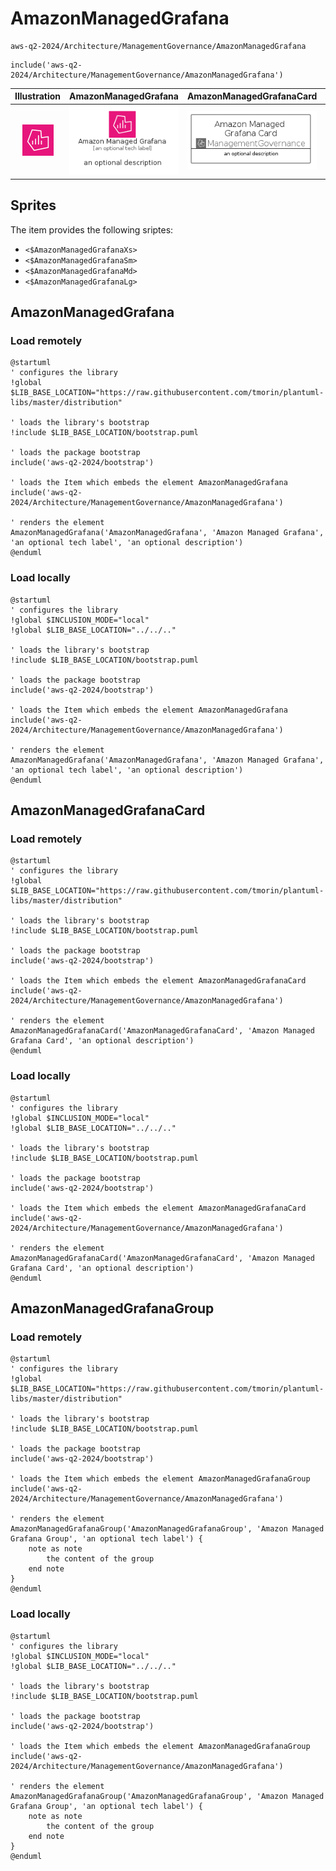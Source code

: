 # AmazonManagedGrafana


```text
aws-q2-2024/Architecture/ManagementGovernance/AmazonManagedGrafana
```

```text
include('aws-q2-2024/Architecture/ManagementGovernance/AmazonManagedGrafana')
```



| Illustration | AmazonManagedGrafana | AmazonManagedGrafanaCard | AmazonManagedGrafanaGroup |
| :---: | :---: | :---: | :---: |
| ![illustration for Illustration](../../../aws-q2-2024/Architecture/ManagementGovernance/AmazonManagedGrafana.png) | ![illustration for AmazonManagedGrafana](../../../aws-q2-2024/Architecture/ManagementGovernance/AmazonManagedGrafana.Local.png) | ![illustration for AmazonManagedGrafanaCard](../../../aws-q2-2024/Architecture/ManagementGovernance/AmazonManagedGrafanaCard.Local.png) | ![illustration for AmazonManagedGrafanaGroup](../../../aws-q2-2024/Architecture/ManagementGovernance/AmazonManagedGrafanaGroup.Local.png) |



## Sprites
The item provides the following sriptes:

- `<$AmazonManagedGrafanaXs>`
- `<$AmazonManagedGrafanaSm>`
- `<$AmazonManagedGrafanaMd>`
- `<$AmazonManagedGrafanaLg>`





## AmazonManagedGrafana

### Load remotely
```plantuml
@startuml
' configures the library
!global $LIB_BASE_LOCATION="https://raw.githubusercontent.com/tmorin/plantuml-libs/master/distribution"

' loads the library's bootstrap
!include $LIB_BASE_LOCATION/bootstrap.puml

' loads the package bootstrap
include('aws-q2-2024/bootstrap')

' loads the Item which embeds the element AmazonManagedGrafana
include('aws-q2-2024/Architecture/ManagementGovernance/AmazonManagedGrafana')

' renders the element
AmazonManagedGrafana('AmazonManagedGrafana', 'Amazon Managed Grafana', 'an optional tech label', 'an optional description')
@enduml
```

### Load locally
```plantuml
@startuml
' configures the library
!global $INCLUSION_MODE="local"
!global $LIB_BASE_LOCATION="../../.."

' loads the library's bootstrap
!include $LIB_BASE_LOCATION/bootstrap.puml

' loads the package bootstrap
include('aws-q2-2024/bootstrap')

' loads the Item which embeds the element AmazonManagedGrafana
include('aws-q2-2024/Architecture/ManagementGovernance/AmazonManagedGrafana')

' renders the element
AmazonManagedGrafana('AmazonManagedGrafana', 'Amazon Managed Grafana', 'an optional tech label', 'an optional description')
@enduml
```

## AmazonManagedGrafanaCard

### Load remotely
```plantuml
@startuml
' configures the library
!global $LIB_BASE_LOCATION="https://raw.githubusercontent.com/tmorin/plantuml-libs/master/distribution"

' loads the library's bootstrap
!include $LIB_BASE_LOCATION/bootstrap.puml

' loads the package bootstrap
include('aws-q2-2024/bootstrap')

' loads the Item which embeds the element AmazonManagedGrafanaCard
include('aws-q2-2024/Architecture/ManagementGovernance/AmazonManagedGrafana')

' renders the element
AmazonManagedGrafanaCard('AmazonManagedGrafanaCard', 'Amazon Managed Grafana Card', 'an optional description')
@enduml
```

### Load locally
```plantuml
@startuml
' configures the library
!global $INCLUSION_MODE="local"
!global $LIB_BASE_LOCATION="../../.."

' loads the library's bootstrap
!include $LIB_BASE_LOCATION/bootstrap.puml

' loads the package bootstrap
include('aws-q2-2024/bootstrap')

' loads the Item which embeds the element AmazonManagedGrafanaCard
include('aws-q2-2024/Architecture/ManagementGovernance/AmazonManagedGrafana')

' renders the element
AmazonManagedGrafanaCard('AmazonManagedGrafanaCard', 'Amazon Managed Grafana Card', 'an optional description')
@enduml
```

## AmazonManagedGrafanaGroup

### Load remotely
```plantuml
@startuml
' configures the library
!global $LIB_BASE_LOCATION="https://raw.githubusercontent.com/tmorin/plantuml-libs/master/distribution"

' loads the library's bootstrap
!include $LIB_BASE_LOCATION/bootstrap.puml

' loads the package bootstrap
include('aws-q2-2024/bootstrap')

' loads the Item which embeds the element AmazonManagedGrafanaGroup
include('aws-q2-2024/Architecture/ManagementGovernance/AmazonManagedGrafana')

' renders the element
AmazonManagedGrafanaGroup('AmazonManagedGrafanaGroup', 'Amazon Managed Grafana Group', 'an optional tech label') {
    note as note
        the content of the group
    end note
}
@enduml
```

### Load locally
```plantuml
@startuml
' configures the library
!global $INCLUSION_MODE="local"
!global $LIB_BASE_LOCATION="../../.."

' loads the library's bootstrap
!include $LIB_BASE_LOCATION/bootstrap.puml

' loads the package bootstrap
include('aws-q2-2024/bootstrap')

' loads the Item which embeds the element AmazonManagedGrafanaGroup
include('aws-q2-2024/Architecture/ManagementGovernance/AmazonManagedGrafana')

' renders the element
AmazonManagedGrafanaGroup('AmazonManagedGrafanaGroup', 'Amazon Managed Grafana Group', 'an optional tech label') {
    note as note
        the content of the group
    end note
}
@enduml
```

